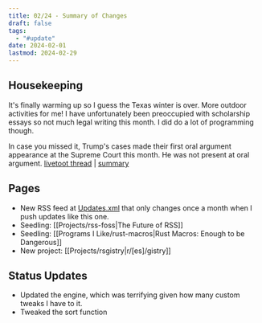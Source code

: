 ```yaml
---
title: 02/24 - Summary of Changes
draft: false
tags:
  - "#update"
date: 2024-02-01
lastmod: 2024-02-29
---
```

## Housekeeping
It's finally warming up so I guess the Texas winter is over. More outdoor activities for me! I have unfortunately been preoccupied with scholarship essays so not much legal writing this month. I did do a lot of programming though.

In case you missed it, Trump's cases made their first oral argument appearance at the Supreme Court this month. He was not present at oral argument. [livetoot thread](https://social.treehouse.systems/@be_far/111896728515160424) | [summary](https://social.treehouse.systems/@be_far/111897288561422460)
## Pages
- New RSS feed at [Updates.xml](/Updates.xml) that only changes once a month when I push updates like this one.
- Seedling: [[Projects/rss-foss|The Future of RSS]]
- Seedling: [[Programs I Like/rust-macros|Rust Macros: Enough to be Dangerous]]
- New project: [[Projects/rsgistry|r/[es]/gistry]]
## Status Updates
- Updated the engine, which was terrifying given how many custom tweaks I have to it.
- Tweaked the sort function